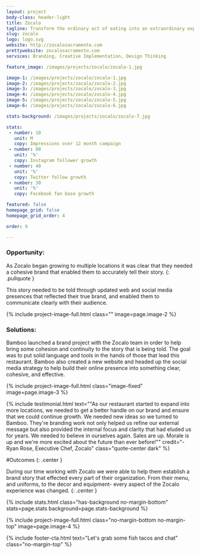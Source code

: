 ```yaml
---
layout: project
body-class: header-light
title: Zocalo
tagline: Transform the ordinary act of eating into an extraordinary experience.
slug: zocalo
logo: logo.svg
website: http://zocalosacramento.com
prettywebsite: zocalosacramento.com
services: Branding, Creative Implementation, Design Thinking

feature_image: /images/projects/zocalo/zocalo-1.jpg

image-1: /images/projects/zocalo/zocalo-1.jpg
image-2: /images/projects/zocalo/zocalo-2.jpg
image-3: /images/projects/zocalo/zocalo-3.jpg
image-4: /images/projects/zocalo/zocalo-4.jpg
image-5: /images/projects/zocalo/zocalo-5.jpg
image-6: /images/projects/zocalo/zocalo-6.jpg

stats-background: /images/projects/zocalo/zocalo-7.jpg

stats:
 - number: 10
   unit: M
   copy: Impressions over 12 month campaign
 - number: 80
   unit: '%'
   copy: Instagram follower growth
 - number: 40
   unit: '%'
   copy: Twitter follow growth
 - number: 30
   unit: '%'
   copy: Facebook fan base growth

featured: false
homepage_grid: false
homepage_grid_order: 4

order: 9

---
```


### Opportunity:
As Zocalo began growing to multiple locations it was clear that they needed a cohesive brand that enabled them to accurately tell their story. 
{: .pullquote }

This story needed to be told through updated web and social media presences that reflected their true brand, and enabled them to communicate clearly with their audience. 

{% include project-image-full.html class="" image=page.image-2 %}

### Solutions:
Bamboo launched a brand project with the Zocalo team in order to help bring some cohesion and continuity to the story that is being told. The goal was to put solid language and tools in the hands of those that lead this restaurant.  Bamboo also created a new website and headed up the social media strategy to help build their online presence into something clear, cohesive, and effective. 

{% include project-image-full.html class="image-fixed" image=page.image-3 %}

{% include testimonial.html text="\"As our restaurant started to expand into more locations, we needed to get a better handle on our brand and ensure that we could continue growth. We needed new ideas so we turned to Bamboo. They're branding work not only helped us refine our external message but also provided the internal focus and clarity that had eluded us for years. We needed to believe in ourselves again. Sales are up. Morale is up and we're more excited about the future than ever before!\"" credit="-Ryan Rose, Executive Chef, Zocalo" class="quote-center dark" %}

#Outcomes
{: .center }

During our time working with Zocalo we were able to help them establish a brand story that effected every part of their organization. From their menu, and uniforms, to the decor and equipment- every aspect of the Zocalo experience was changed.
{: .center } 

{% include stats.html class="has-background no-margin-bottom" stats=page.stats background=page.stats-background %}

{% include project-image-full.html class="no-margin-bottom no-margin-top" image=page.image-4 %}

{% include footer-cta.html text="Let's grab some fish tacos and chat" class="no-margin-top" %}

